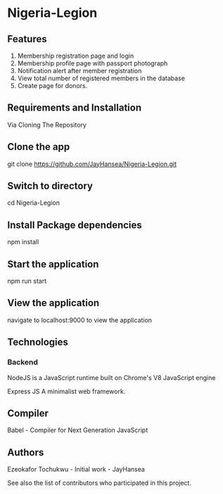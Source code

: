 # Nigeria-Legion

## Features
1. Membership registration page and login
2. Membership profile page with passport photograph
3. Notification alert after member registration
4. View total number of registered members in the database
5. Create page for donors.

## Requirements and Installation
Via Cloning The Repository

## Clone the app
git clone https://github.com/JayHansea/Nigeria-Legion.git

## Switch to directory
cd Nigeria-Legion

## Install Package dependencies
npm install

## Start the application
npm run start

## View the application
navigate to localhost:9000 to view the application

## Technologies
### Backend
NodeJS is a JavaScript runtime built on Chrome's V8 JavaScript engine

Express JS A minimalist web framework.

## Compiler
Babel - Compiler for Next Generation JavaScript

## Authors
Ezeokafor Tochukwu - Initial work - JayHansea

See also the list of contributors who participated in this project.

